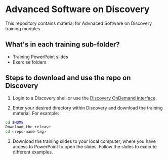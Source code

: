 # Advanced Software on Discovery
This repository contains material for Advnaced Software on Discovery
training modules.

## What's in each training sub-folder?
* Training PowerPoint slides
* Exercise folders

## Steps to download and use the repo on Discovery
1. Login to a Discovery shell or use the [Discovery OnDemand interface](https://rc-docs.northeastern.edu/en/latest/first_steps/connect_ood.html).

2. Enter your desired directory within Discovery and download the training material. For example:
```bash
cd $HOME
Download the release
cd <repo-name-tag>
```
3. Download the training slides to your local computer, where you have access to PowerPoint to open the slides. Follow the slides to execute different examples.
